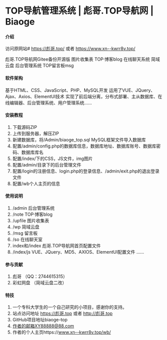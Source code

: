 #  TOP导航管理系统 | 彪哥.TOP导航网 | Biaoge

#### 介绍
访问原网站# https://彪哥.top/  或者 https://www.xn--kwrr8v.top/

彪哥.TOP导航网Gitee备份开源版
图片收集表
TOP·博客blog
在线聊天系统
简域云盘
后台管理系统
TOP留言板msg

#### 软件架构
基于HTML、CSS、JavaScript、PHP、MySQL开发
运用了VUE、JQuery、Ajax、Axios、ElementUI技术
实现了前后端分离，分布式部署、主从数据库、在线编辑器、后台管理系统、用户管理系统……

#### 安装教程

1.  下载源码ZIP
2.  上传到服务器，解压ZIP
3.  新建数据库，将/Admin/biaoge_top.sql MySQL框架文件导入数据库
4.  配置/admin/config.php的数据库信息，数据库地址、数据库账号、数据库密码、数据库库名
5.  配置/index/下的CSS，JS文件，img图片
6.  配置/admin/目录下的后台管理文件
7.  配置/login的注册信息、login.php的登录信息、/admin/exit.php的退出登录文件
8.  配置/wb个人主页的信息

#### 使用说明

1.  /admin  后台管理系统
2.  /note  TOP·博客blog
3.  /upfile  图片收集表
4.  /wp  简域云盘
5.  /msg  留言板
6.  /so  在线聊天室
7.  index和/index  彪哥.TOP导航网首页配置文件
8.  /index/js  VUE、JQuery、MD5、AXIOS、ElementUI配置文件
……

#### 参与贡献

1.  彪哥    （QQ：2744615315）
2.  彩虹网盘  （简域云盘二改）

#### 特技

1.  一个专科大学生的一个自己研究的小项目，感谢你的支持。
2.  站点访问地址 https://彪哥.top 或者 http://彪哥.top
3.  GitHub项目地址biaoge-top
4.  作者的邮箱XY88888@88.com
5.  作者的个人主页https://www.xn--kwrr8v.top/wb/
